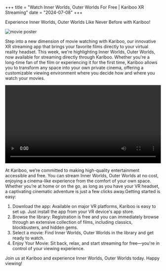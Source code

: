 +++
title = "Watch Inner Worlds, Outer Worlds For Free | Kariboo XR Streaming"
date = "2024-07-08"
+++
<script src="https://cdn.jsdelivr.net/npm/hls.js@latest"></script>

Experience Inner Worlds, Outer Worlds Like Never Before with Kariboo!

<img src="https://filmhub-poster-server.b-cdn.net/0007-3720_inner_worlds_outer_worlds_16x9.jpg" alt="movie poster">

Step into a new dimension of movie watching with Kariboo, our innovative XR streaming app that brings your favorite films directly to your virtual reality headset. This week, we're highlighting Inner Worlds, Outer Worlds, now available for streaming directly through Kariboo. Whether you're a long-time fan of the film or experiencing it for the first time, Kariboo allows you to transform any space into your own private cinema, offering a customizable viewing environment where you decide how and where you watch your movies.

<video id="video" width="100%" controls alt="movie trailer"></video>

At Kariboo, we’re committed to making high-quality entertainment accessible and free. You can stream Inner Worlds, Outer Worlds at no cost, enjoying a cinema-like experience from the comfort of your own space. Whether you’re at home or on the go, as long as you have your VR headset, a captivating cinematic adventure is just a few clicks away.Getting started is easy:

1. Download the app: Available on major VR platforms, Kariboo is easy to set up. Just install the app from your VR device's app store.
2. Browse the library: Registration is free and you can immediately browse through an extensive collection of films, including classics, blockbusters, and hidden gems.
3. Select a movie: Find Inner Worlds, Outer Worlds in the library and get ready to watch.
4. Enjoy Your Movie: Sit back, relax, and start streaming for free—you're in control of your viewing experience.

Join us at Kariboo and experience Inner Worlds, Outer Worlds today. Happy viewing!

<script>
  var video = document.getElementById('video');
  if(Hls.isSupported()) {
    var hls = new Hls();
    hls.loadSource('https://vz-fb5092e4-932.b-cdn.net/916d169a-35b2-43ab-bb13-f4c6a3c06a6c/playlist.m3u8');
    hls.attachMedia(video);
    hls.on(Hls.Events.MANIFEST_PARSED,function() {
      video.play();
  });
 }
 // hls.js is not supported on platforms that do not have Media Source Extensions (MSE) enabled.
 // When the browser has built-in HLS support (check using `canPlayType`), we can provide an HLS manifest (i.e. .m3u8 URL) directly to the video element throught the `src` property.
 // This is using the built-in support of the plain video element, without using hls.js.
  else if (video.canPlayType('application/vnd.apple.mpegurl')) {
    video.src = 'https://vz-fb5092e4-932.b-cdn.net/916d169a-35b2-43ab-bb13-f4c6a3c06a6c/playlist.m3u8';
    video.addEventListener('canplay',function() {
      video.play();
    });
  }
</script>